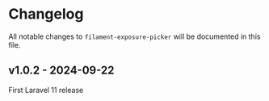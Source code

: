 # Changelog

All notable changes to `filament-exposure-picker` will be documented in this file.

## v1.0.2 - 2024-09-22

First Laravel 11 release
